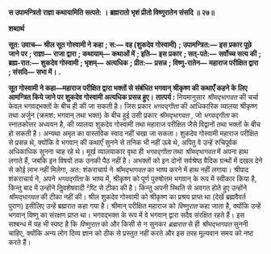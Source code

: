 **स उपामन्त्रितो राज्ञा कथायामिति सत्पते: ।** **ब्रह्मरातो भृशं प्रीतो विष्णुरातेन संसदि ॥ २७॥** 

**शब्दार्थ** 

**सूत: उवाच—** **श्रील सूत गोस्वामी ने कहा** **; स:—** **वह (शुकदेव गोस्वामी)** **; उपामन्त्रित:—** **इस प्रकार पूछे जाने पर** **; राज्ञा—** **राजा** **द्वारा** **; कथायाम्—** **कथाओं में** **; इति—** **इस प्रकार** **; सत्-पते:—** **सर्वोच्च सत्य की** **; ब्रह्म-रात:—** **शुकदेव गोस्वामी** **; भृशम्—** **अत्यधिक** **; प्रीत:—** **प्रसन्न** **; विष्णु-रातेन—** **महाराज परीक्षित द्वारा** **; संसदि—** **सभा में।** **.** 

**सूत गोस्वामी ने कहा—महाराज परीक्षित द्वारा भक्तों से संबंधित भगवान् श्रीकृष्ण की** **कथाएँ कहने के लिए आमन्त्रित किये जाने पर शुकदेव गोस्वामी अत्यधिक प्रसन्न हुए।** **तात्पर्य :** नियमानुसार *श्रीमद्भागवत* की चर्चा केवल भगवद्भक्तों के बीच ही की जा सकती है। जिस प्रकार *भगवद्गीता* की आधिकारिक व्यालया श्रीकृष्ण तथा अर्जुन (क्रमश: भगवान् तथा भक्त) के बीच हुई उसी प्रकार *श्रीमद्भागवत* , जो *भगवद्गीता* का स्नातकोत्तर अध्ययन है, की व्यालया शुकदेव गोस्वामी तथा महाराज परीक्षित जैसे विद्वानों तथा भक्तों के बीच हो सकती है। अन्यथा अमृत का वास्तविक स्वाद नहीं चखा जा सकता। शुकदेव गोस्वामी महाराज परीक्षित से प्रसन्न थे, क्योंकि वे भगवान् की कथाएँ सुनने से तनिक भी नहीं ऊबे थे, अपितु वे उन्हें रुचिपूर्वक अधिकाधिक सुनना चाह रहे थे। मूर्ख व्यालयाकार वृथा ही *भगवद्गीता* तथा *श्रीमद्भागवत* में अपना हाथ लगाते हैं, जबकि इन विषयों तक उनकी पैठ नहीं है। अभक्तों को इन दोनों सर्वश्रेष्ठ वैदिक ग्रन्थों में दखल देने से कोई लाभ नहीं मिलेगा, अत: शंकराचार्य ने *श्रीमद्भागवत* का भाष्य करने में हाथ नहीं लगाया। श्रीपाद शंकराचार्य ने, अपने *भगवद्गीता* के भाष्य में, श्रीकृष्ण को पूर्ण पुरुषोत्तम भगवान् के रूप में स्वीकार किया है, किन्तु बाद में उन्होंने निॢवशेषवादी ²ष्टि से टीका की है। किन्तु अपनी स्थिति से अवगत होते हुए उन्होंने *श्रीमद्भागवत* की टीका नहीं की। श्रील शुकदेव गोस्वामी को श्रीकृष्ण का प्रश्रय प्राप्त था (देखें ब्रह्मवैवर्त पुराण) इसीलिए उन्हें ब्रह्मरात कहा गया है। श्रीमान् परीक्षित महाराज को *विष्णुरात* कहा जाता है, क्योंकि उन्हें भगवान् विष्णु का संरक्षण प्राप्त था। भगवद्भक्त के रूप में वे भगवान् द्वारा सदैव संरक्षित रहते हैं। इस सश्बन्ध में यह भी स्पष्ट है कि *विष्णुरात* को और किसी से न सुनकर *ब्रह्मरात* से ही *श्रीमद्भागवत* सुननी चाहिए, क्योंकि अन्य लोग दिव्य ज्ञान को ठीक से प्रस्तुत नहीं करते और इस तरह मूल्यवान समय को नष्ट करते हैं। 